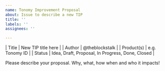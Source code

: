 ```yaml
---
name: Tonomy Improvement Proposal
about: Issue to describe a new TIP
title: ''
labels: ''
assignees: ''

---
```


| Title | New TIP title here |
| Author | @theblockstalk |
| Product(s) | e.g. Tonomy ID |
| Status | Idea, Draft, Proposal, In Progress, Done, Closed |

Please describe your proposal. Why, what, how when and who it impacts!
